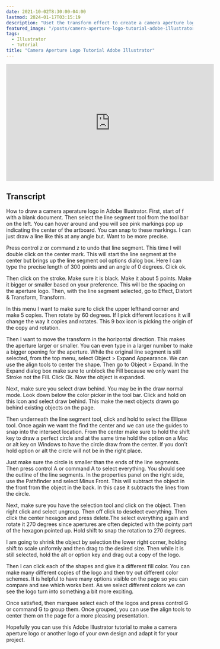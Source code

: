 ```yaml
---
date: 2021-10-02T8:30:00-04:00
lastmod: 2024-01-17T03:15:19
description: "Uset the transform effect to create a camera aperture logo in Adobe Illustrator"
featured_image: "/posts/camera-aperture-logo-tutorial-adobe-illustrator/Illustrator-Aperture-Logo-Tutorial.jpg"
tags:
  - Illustrator
  - Tutorial
title: "Camera Aperture Logo Tutorial Adobe Illustrator"
---
```


<div class="iframe-16-9-container">
<iframe class="youTubeIframe" width="560" height="315" src="https://www.youtube.com/embed/iPYjRqZsfG8?rel=0" title="YouTube video player" frameborder="0" allow="accelerometer; autoplay; clipboard-write; encrypted-media; gyroscope; picture-in-picture; web-share" allowfullscreen></iframe>
</div>

## Transcript

How to draw a camera aperature logo in Adobe Illustrator. First, start of f with a blank document. Then select the line segment tool from the tool bar on the left. You can hover around and you will see pink markings pop up indicating the center of the artboard. You can snap to these markings. I can just draw a line like this at any angle but. Want to be more precise.

Press control z or command z to undo that line segment. This time I will double click on the center mark. This will start the line segment at the center but brings up the line segment ool options dialog box. Here I can type the precise length of 300 points and an angle of 0 degrees. Click ok.

Then click on the stroke. Make sure it is black. Make it about 5 points. Make it bigger or smaller based on your preference. This will be the spacing on the aperture logo. Then, with the line segment selected, go to Effect, Distort & Transform, Transform.

In this menu I want to make sure to click the upper lefthand corner and make 5 copies. Then rotate by 60 degrees. If I pick different locations it will change the way it copies and rotates. This 9 box icon is picking the origin of the copy and rotation.

Then I want to move the transform in the horizontal direction. This makes the aperture larger or smaller. You can even type in a larger number to make a bigger opening for the aperture. While the original line segment is still selected, from the top menu, select Object > Expand Appearance. We can use the align tools to center the shape. Then go to Object > Expand. In the Expand dialog box make sure to unblock the Fill because we only want the Stroke not the Fill. Click Ok. Now the object is expanded.

Next, make sure you select draw behind. You may be in the draw normal mode. Look down below the color picker in the tool bar. Click and hold on this icon and select draw behind. This make the next objects drawn go behind existing objects on the page.

Then underneath the line segment tool, click and hold to select the Ellipse tool. Once again we want the find the center and we can use the guides to snap into the intersect location. From the center make sure to hold the shift key to draw a perfect circle and at the same time hold the option on a Mac or alt key on Windows to have the circle draw from the center. If you don’t hold option or alt the circle will not be in the right place.

Just make sure the circle is smaller than the ends of the line segments. Then press control A or command A to select everything. You should see the outline of the line segments. In the properties panel on the right side, use the Pathfinder and select Minus Front. This will subtract the object in the front from the object in the back. In this case it subtracts the lines from the circle.

Next, make sure you have the selection tool and click on the object. Then right click and select ungroup. Then off click to deselect everything. Then click the center hexagon and press delete.The select everything again and rotate it 270 degrees since apertures are often depicted with the pointy part of the hexagon pointed up. Hold shift to snap the rotation to 270 degrees.

I am going to shrink the object by selection the lower right corner, holding shift to scale uniformly and then drag to the desired size. Then while it is still selected, hold the alt or option key and drag out a copy of the logo.

Then I can click each of the shapes and give it a different fill color. You can make many different copies of the logo and then try out different color schemes. It is helpful to have many options visible on the page so you can compare and see which works best. As we select different colors we can see the logo turn into something a bit more exciting.

Once satisfied, then marquee select each of the logos and press control G or command G to group them. Once grouped, you can use the align tools to center them on the page for a more pleasing presentation.

Hopefully you can use this Adobe Illustrator tutorial to make a camera aperture logo or another logo of your own design and adapt it for your project.
